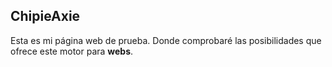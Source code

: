 ## ChipieAxie

Esta es mi página web de prueba. Donde comprobaré las posibilidades que ofrece este motor para **webs**. 


